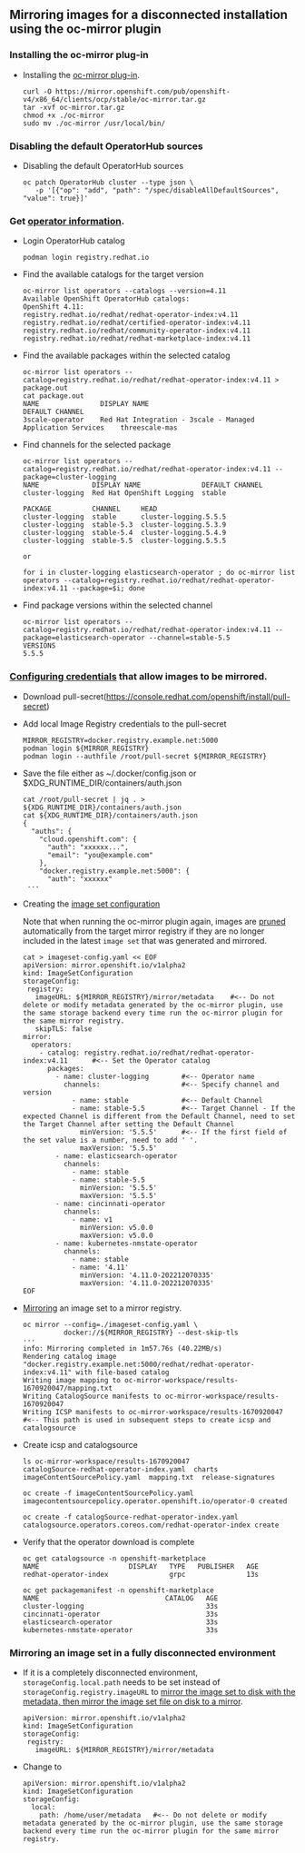 ## Mirroring images for a disconnected installation using the oc-mirror plugin


### Installing the oc-mirror plug-in
* Installing the [oc-mirror plug-in](https://docs.openshift.com/container-platform/4.11/installing/disconnected_install/installing-mirroring-disconnected.html#installation-oc-mirror-installing-plugin_installing-mirroring-disconnected).
  ```
  curl -O https://mirror.openshift.com/pub/openshift-v4/x86_64/clients/ocp/stable/oc-mirror.tar.gz
  tar -xvf oc-mirror.tar.gz
  chmod +x ./oc-mirror
  sudo mv ./oc-mirror /usr/local/bin/
  ```

### Disabling the default OperatorHub sources
* Disabling the default OperatorHub sources
  ```
  oc patch OperatorHub cluster --type json \
     -p '[{"op": "add", "path": "/spec/disableAllDefaultSources", "value": true}]'
  ```

### Get [operator information](https://cloud.redhat.com/blog/how-oc-mirror-will-help-you-reduce-container-management-complexity).

* Login OperatorHub catalog
  ```
  podman login registry.redhat.io
  ```

* Find the available catalogs for the target version
  ```
  oc-mirror list operators --catalogs --version=4.11
  Available OpenShift OperatorHub catalogs:
  OpenShift 4.11:
  registry.redhat.io/redhat/redhat-operator-index:v4.11
  registry.redhat.io/redhat/certified-operator-index:v4.11
  registry.redhat.io/redhat/community-operator-index:v4.11
  registry.redhat.io/redhat/redhat-marketplace-index:v4.11
  ```

* Find the available packages within the selected catalog
  ```
  oc-mirror list operators --catalog=registry.redhat.io/redhat/redhat-operator-index:v4.11 > package.out
  cat package.out
  NAME               DISPLAY NAME                                                   DEFAULT CHANNEL
  3scale-operator    Red Hat Integration - 3scale - Managed Application Services    threescale-mas
  ```

* Find channels for the selected package
  ```
  oc-mirror list operators --catalog=registry.redhat.io/redhat/redhat-operator-index:v4.11 --package=cluster-logging
  NAME             DISPLAY NAME               DEFAULT CHANNEL
  cluster-logging  Red Hat OpenShift Logging  stable

  PACKAGE          CHANNEL     HEAD
  cluster-logging  stable      cluster-logging.5.5.5
  cluster-logging  stable-5.3  cluster-logging.5.3.9
  cluster-logging  stable-5.4  cluster-logging.5.4.9
  cluster-logging  stable-5.5  cluster-logging.5.5.5

  or

  for i in cluster-logging elasticsearch-operator ; do oc-mirror list operators --catalog=registry.redhat.io/redhat/redhat-operator-index:v4.11 --package=$i; done
  ```

* Find package versions within the selected channel
  ```
  oc-mirror list operators --catalog=registry.redhat.io/redhat/redhat-operator-index:v4.11 --package=elasticsearch-operator --channel=stable-5.5
  VERSIONS
  5.5.5
  ```

### [Configuring credentials](https://docs.openshift.com/container-platform/4.11/installing/disconnected_install/installing-mirroring-disconnected.html#installation-adding-registry-pull-secret_installing-mirroring-disconnected) that allow images to be mirrored.

* Download pull-secret(https://console.redhat.com/openshift/install/pull-secret)

* Add local Image Registry credentials to the pull-secret
  ```
  MIRROR_REGISTRY=docker.registry.example.net:5000
  podman login ${MIRROR_REGISTRY}
  podman login --authfile /root/pull-secret ${MIRROR_REGISTRY}
  ```
* Save the file either as ~/.docker/config.json or $XDG_RUNTIME_DIR/containers/auth.json
  ```
  cat /root/pull-secret | jq . > ${XDG_RUNTIME_DIR}/containers/auth.json
  cat ${XDG_RUNTIME_DIR}/containers/auth.json
  {
    "auths": {
      "cloud.openshift.com": {
        "auth": "xxxxxx...",
        "email": "you@example.com"
      },
      "docker.registry.example.net:5000": {
        "auth": "xxxxxx"
   ···
  ```

* Creating the [image set configuration](https://docs.openshift.com/container-platform/4.11/installing/disconnected_install/installing-mirroring-disconnected.html#oc-mirror-imageset-config-params_installing-mirroring-disconnected)

  Note that when running the oc-mirror plugin again, images are [pruned](https://docs.openshift.com/container-platform/4.11/installing/disconnected_install/installing-mirroring-disconnected.html#oc-mirror-updating-registry-about_installing-mirroring-disconnected) automatically from the target mirror registry if they are no longer included in the latest `image set` that was generated and mirrored. 

  ```
  cat > imageset-config.yaml << EOF
  apiVersion: mirror.openshift.io/v1alpha2
  kind: ImageSetConfiguration
  storageConfig:
   registry:                 
     imageURL: ${MIRROR_REGISTRY}/mirror/metadata    #<-- Do not delete or modify metadata generated by the oc-mirror plugin, use the same storage backend every time run the oc-mirror plugin for the same mirror registry.
     skipTLS: false
  mirror:
    operators:
      - catalog: registry.redhat.io/redhat/redhat-operator-index:v4.11   	#<-- Set the Operator catalog
        packages:
          - name: cluster-logging        #<-- Operator name
            channels:                    #<-- Specify channel and version
              - name: stable             #<-- Default Channel
              - name: stable-5.5         #<-- Target Channel - If the expected Channel is different from the Default Channel, need to set the Target Channel after setting the Default Channel
                minVersion: '5.5.5'      #<-- If the first field of the set value is a number, need to add ' '.
                maxVersion: '5.5.5'
          - name: elasticsearch-operator
            channels:
              - name: stable
              - name: stable-5.5
                minVersion: '5.5.5'
                maxVersion: '5.5.5'
          - name: cincinnati-operator
            channels:
              - name: v1
                minVersion: v5.0.0
                maxVersion: v5.0.0
          - name: kubernetes-nmstate-operator
            channels:
              - name: stable
              - name: '4.11'
                minVersion: '4.11.0-202212070335'
                maxVersion: '4.11.0-202212070335'
  EOF
  ```

* [Mirroring](https://docs.openshift.com/container-platform/4.11/installing/disconnected_install/installing-mirroring-disconnected.html#mirroring-image-set-partial) an image set to a mirror registry.
  ```
  oc mirror --config=./imageset-config.yaml \
            docker://${MIRROR_REGISTRY} --dest-skip-tls
  ···
  info: Mirroring completed in 1m57.76s (40.22MB/s)
  Rendering catalog image "docker.registry.example.net:5000/redhat/redhat-operator-index:v4.11" with file-based catalog 
  Writing image mapping to oc-mirror-workspace/results-1670920047/mapping.txt
  Writing CatalogSource manifests to oc-mirror-workspace/results-1670920047
  Writing ICSP manifests to oc-mirror-workspace/results-1670920047     #<-- This path is used in subsequent steps to create icsp and catalogsource
  ```

* Create icsp and catalogsource
  ```
  ls oc-mirror-workspace/results-1670920047
  catalogSource-redhat-operator-index.yaml  charts  imageContentSourcePolicy.yaml  mapping.txt  release-signatures

  oc create -f imageContentSourcePolicy.yaml
  imagecontentsourcepolicy.operator.openshift.io/operator-0 created

  oc create -f catalogSource-redhat-operator-index.yaml
  catalogsource.operators.coreos.com/redhat-operator-index create
  ```

* Verify that the operator download is complete
  ```
  oc get catalogsource -n openshift-marketplace
  NAME                      DISPLAY   TYPE   PUBLISHER   AGE
  redhat-operator-index               grpc               13s

  oc get packagemanifest -n openshift-marketplace
  NAME                               CATALOG   AGE
  cluster-logging                              33s
  cincinnati-operator                          33s
  elasticsearch-operator                       33s
  kubernetes-nmstate-operator                  33s
  ```

### Mirroring an image set in a fully disconnected environment
* If it is a completely disconnected environment, `storageConfig.local.path` needs to be set instead of `storageConfig.registry.imageURL` to [mirror the image set to disk with the metadata, then mirror the image set file on disk to a mirror](https://docs.openshift.com/container-platform/4.11/installing/disconnected_install/installing-mirroring-disconnected.html#mirroring-image-set-full).
  ```
  apiVersion: mirror.openshift.io/v1alpha2
  kind: ImageSetConfiguration
  storageConfig:
   registry:                 
     imageURL: ${MIRROR_REGISTRY}/mirror/metadata
  ```
* Change to
  ```
  apiVersion: mirror.openshift.io/v1alpha2
  kind: ImageSetConfiguration
  storageConfig:
    local:
      path: /home/user/metadata   #<-- Do not delete or modify metadata generated by the oc-mirror plugin, use the same storage backend every time run the oc-mirror plugin for the same mirror registry.
  ```
